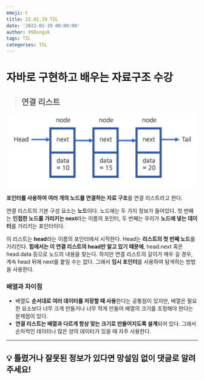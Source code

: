 ```yaml
---
emoji: ❗
title: 22.01.19 TIL
date: '2022-01-19 00:00:00'
author: 95Donguk
tags: TIL
categories: TIL
---
```


# 자바로 구현하고 배우는 자료구조 수강

> ## 연결 리스트

![Linked_List_1.PNG](./Linked_List_1.PNG)

**포인터를 사용하여 여러 개의 노드를 연결하는 자료 구조**를 연결 리스트라고 한다. 

연결 리스트의 기본 구성 요소는 **노드**이다. 노드에는 두 가지 정보가 들어있다. 첫 번째는 **인접한 노드를 가리키는 next**라는 이름의 포인터, 두 번째는 우리가 **노드에 넣는 데이터**를 가리키는 포인터이다.

이 리스트는 **head**라는 이름의 포인터에서 시작한다. Head는 **리스트의 첫 번째 노드**를 가리킨다. **힙에서는 이 연결 리스트의 head만 알고 있기 때문에**, head.next 혹은 head.data 등으로 노드의 내용을 찾는다. 하지만 연결 리스트의 길이가 매우 길 경우, 계속 head 뒤에 next를 붙일 수는 없다. 그래서 **임시 포인터**를 사용하여 탐색하는 방법을 사용한다.

### 배열과 차이점
* 배열도 **순서대로 여러 데이터를 저장할 때 사용**한다는 공통점이 있지만, 배열은 필요한 요소보다 너무 크게 만들거나 너무 작게 만들어 배열의 크기를 조정해야 한다는 문제점이 있다.
* **연결 리스트는 배열과 다르게 항상 맞는 크기로 만들어지도록 설계**되어 있다. 그래서 순차적인 데이터나 많은 양의 데이터가 있을 때 자주 사용한다.

***
## 💡 틀렸거나 잘못된 정보가 있다면 망설임 없이 댓글로 알려주세요!

